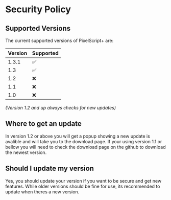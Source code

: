 # Security Policy

## Supported Versions

The current supported versions of PixelScript+ are:

| Version | Supported          |
| ------- | ------------------ |
| 1.3.1   | :white_check_mark: |
| 1.3     | :white_check_mark: |
| 1.2     | :x:                |
| 1.1     | :x:                |
| 1.0     | :x:                |

*(Version 1.2 and up always checks for new updates)*

## Where to get an update

In version 1.2 or above you will get a popup showing a new update is avalible and will take you to the download page. If your using version 1.1 or bellow you will need to check the download page on the github to download the newest version.

## Should I update my version

Yes, you should update your version if you want to be secure and get new features. While older versions should be fine for use, its recommended to update when theres a new version.
